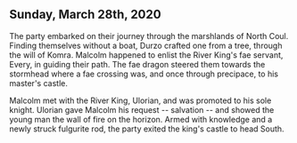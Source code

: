 ## Sunday, March 28th, 2020

The party embarked on their journey through the marshlands of North Coul.
Finding themselves without a boat, Durzo crafted one from a tree, through the will of Komra.
Malcolm happened to enlist the River King's fae servant, Every, in guiding their path.
The fae dragon steered them towards the stormhead where a fae crossing was, and once through precipace, to his master's castle.

Malcolm met with the River King, Ulorian, and was promoted to his sole knight.
Ulorian gave Malcolm his request -- salvation -- and showed the young man the wall of fire on the horizon.
Armed with knowledge and a newly struck fulgurite rod, the party exited the king's castle to head South.

